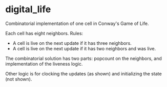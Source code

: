 # digital_life
Combinatorial implementation of one cell in Conway's Game of Life.

Each cell has eight neighbors. Rules:
* A cell is live on the next update if it has three neighbors.
* A cell is live on the next update if it has two neighbors and was live.

The combinatorial solution has two parts: popcount on the neighbors, and implementation of the liveness logic.

Other logic is for clocking the updates (as shown) and initializing the state (not shown).
